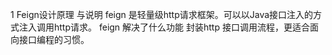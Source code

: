 1 Feign设计原理 与说明
  feign 是轻量级http请求框架。可以以Java接口注入的方式注入调用http请求。
  feign 解决了什么功能
  封装http 接口调用流程，更适合面向接口编程的习惯。



